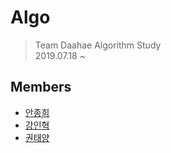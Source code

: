 # Algo
> Team Daahae Algorithm Study <br/>
> 2019.07.18 ~

## Members
- [안종희](https://github.com/jong4876)
- [강인혁](https://github.com/rkddlsgur983)
- [권태양](https://github.com/sunnight9507)
